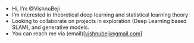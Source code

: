-  Hi, I’m @VishnuBeji
-  I’m interested in theoretical deep learning and statistical learning theory
-  Looking to collaborate on projects in exploration (Deep Learning based SLAM), and generative models.
-  You can reach me via (email)[vishnubeji@gmail.com]

<!---
VishnuBeji/VishnuBeji is a ✨ special ✨ repository because its `README.md` (this file) appears on your GitHub profile.
You can click the Preview link to take a look at your changes.
--->
